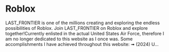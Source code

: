 # RobIox
LAST_FR0NTIER is one of the millions creating and exploring the endless possibilities of Roblox. Join LAST_FR0NTIER on Roblox and explore together!Currently enlisted in the actual United States Air Force, therefore I am no longer dedicated to this website as I once was. Some accomplishments I have achieved throughout this website: ➟ (2024) U…
